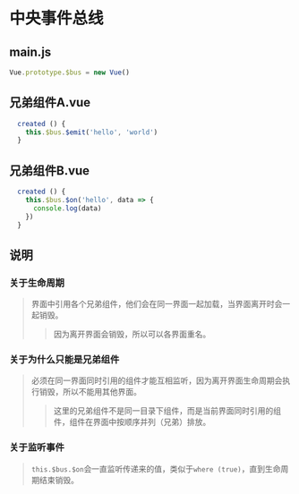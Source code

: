 # 中央事件总线

## main.js

```js
Vue.prototype.$bus = new Vue()
```

## 兄弟组件A.vue

```js
  created () {
    this.$bus.$emit('hello', 'world')
  }
```

## 兄弟组件B.vue

```js
  created () {
    this.$bus.$on('hello', data => {
      console.log(data)
    })
  }
```



## 说明

### 关于生命周期

> 界面中引用各个兄弟组件，他们会在同一界面一起加载，当界面离开时会一起销毁。
>
> > 因为离开界面会销毁，所以可以各界面重名。

### 关于为什么只能是兄弟组件

> 必须在同一界面同时引用的组件才能互相监听，因为离开界面生命周期会执行销毁，所以不能用其他界面。
>
> > 这里的兄弟组件不是同一目录下组件，而是当前界面同时引用的组件，组件在界面中按顺序并列（兄弟）排放。

### 关于监听事件

> `this.$bus.$on`会一直监听传递来的值，类似于`where (true)`，直到生命周期结束销毁。